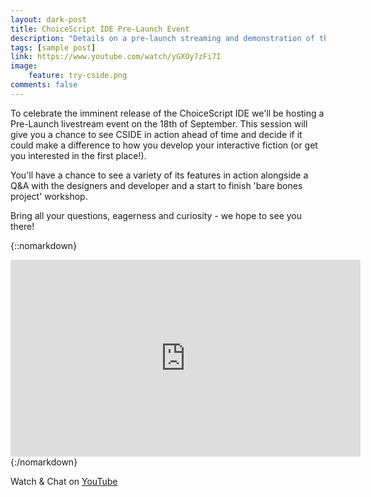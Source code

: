 ```yaml
---
layout: dark-post
title: ChoiceScript IDE Pre-Launch Event
description: "Details on a pre-launch streaming and demonstration of the ChoiceScript IDE"
tags: [sample post]
link: https://www.youtube.com/watch/yGXOy7zFi7I
image:
    feature: try-cside.png
comments: false
---
```


To celebrate the imminent release of the ChoiceScript IDE we'll be hosting a Pre-Launch livestream event on the 18th of September.
This session will give you a chance to see CSIDE in action ahead of time and decide if it could make a difference to how you develop your interactive fiction (or get you interested in the first place!).

You'll have a chance to see a variety of its features in action alongside a Q&A with the designers and developer and a start to finish 'bare bones project' workshop.

Bring all your questions, eagerness and curiosity - we hope to see you there!

<!-- more -->

{::nomarkdown}
<iframe width="560" height="315" src="https://www.youtube.com/embed/yGXOy7zFi7I" frameborder="0" allowfullscreen></iframe>
{:/nomarkdown}

Watch & Chat on [YouTube](https://www.youtube.com/watch/yGXOy7zFi7I)

